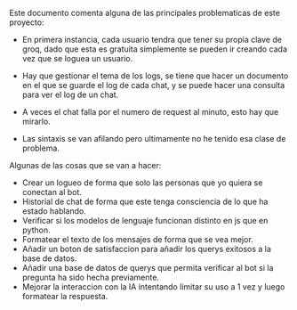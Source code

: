 Este documento comenta alguna de las principales problematicas de este proyecto:

- En primera instancia, cada usuario tendra que tener su propia clave de groq, dado que esta es gratuita simplemente se pueden ir creando cada vez que se loguea un usuario.

- Hay que gestionar el tema de los logs, se tiene que hacer un documento en el que se guarde el log de cada chat, y se puede hacer una consulta para ver el log de un chat.

- A veces el chat falla por el numero de request al minuto, esto hay que mirarlo.

- Las sintaxis se van afilando pero ultimamente no he tenido esa clase de problema.

Algunas de las cosas que se van a hacer:

- Crear un logueo de forma que solo las personas que yo quiera se conectan al bot.
- Historial de chat de forma que este tenga consciencia de lo que ha estado hablando.
- Verificar si los modelos de lenguaje funcionan distinto en js que en python.
- Formatear el texto de los mensajes de forma que se vea mejor.
- Añadir un boton de satisfaccion para añadir los querys exitosos a la base de datos.
- Añadir una base de datos de querys que permita verificar al bot si la pregunta ha sido hecha previamente.
- Mejorar la interaccion con la IA intentando limitar su uso a 1 vez y luego formatear la respuesta.
